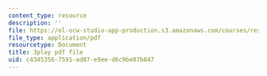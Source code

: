 ```yaml
---
content_type: resource
description: ''
file: https://ol-ocw-studio-app-production.s3.amazonaws.com/courses/res-6-012-introduction-to-probability-spring-2018/c43453567591ad07e9eed6c9be07b847_R4nGGs0m7lo.pdf
file_type: application/pdf
resourcetype: Document
title: 3play pdf file
uid: c4345356-7591-ad07-e9ee-d6c9be07b847
---
```

